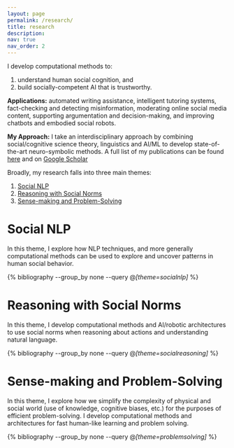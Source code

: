 ```yaml
---
layout: page
permalink: /research/
title: research
description:  
nav: true
nav_order: 2
---
```


I develop computational methods to:
1. understand human social cognition, and
2. build socially-competent AI that is trustworthy. 

**Applications:** automated writing assistance, intelligent tutoring systems, fact-checking and detecting misinformation, moderating online social media content, supporting argumentation and decision-making, and improving chatbots and embodied social robots.

**My Approach:** I take an interdisciplinary approach by combining social/cognitive science theory, linguistics and AI/ML to develop state-of-the-art neuro-symbolic methods. A full list of my publications can be found [here](/publications) and on [Google Scholar](https://scholar.google.com/citations?user=3SeoejIAAAAJ&hl=en)

Broadly, my research falls into three main themes:
1. [Social NLP](#social-nlp)
2. [Reasoning with Social Norms](#reasoning-with-social-norms)
3. [Sense-making and Problem-Solving](#sense-making-and-problem-solving)
<!-- Topics: socialnlp, problemsolving, socialreasoning -->

# Social NLP
In this theme, I explore how NLP techniques, and more generally computational methods can be used to explore and uncover patterns in human social behavior.

<div class="publications">

  {% bibliography --group_by none --query @*[theme=socialnlp]* %}

</div>

# Reasoning with Social Norms
In this theme, I develop computational methods and AI/robotic architectures to use social norms when reasoning about actions and understanding natural language.

<div class="publications">

  {% bibliography --group_by none --query @*[theme=socialreasoning]* %}

</div>
<!-- now I just need to add a field for topic -->

# Sense-making and Problem-Solving
In this theme, I explore how we simplify the complexity of physical and social world (use of knowledge, cognitive biases, etc.) for the purposes of efficient problem-solving. I develop computational methods and architectures for fast human-like learning and problem solving. 

<div class="publications">

  {% bibliography --group_by none --query @*[theme=problemsolving]* %}

</div>


